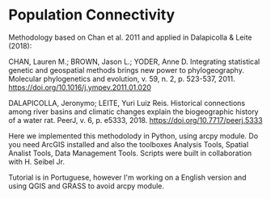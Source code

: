 # Population Connectivity

Methodology based on Chan et al. 2011 and applied in Dalapicolla & Leite (2018):

CHAN, Lauren M.; BROWN, Jason L.; YODER, Anne D. Integrating statistical genetic and geospatial methods brings new power to phylogeography. Molecular phylogenetics and evolution, v. 59, n. 2, p. 523-537, 2011. https://doi.org/10.1016/j.ympev.2011.01.020

DALAPICOLLA, Jeronymo; LEITE, Yuri Luiz Reis. Historical connections among river basins and climatic changes explain the biogeographic history of a water rat. PeerJ, v. 6, p. e5333, 2018. https://doi.org/10.7717/peerj.5333


Here we implemented this methodolody in Python, using arcpy module. Do you need ArcGIS installed and also the toolboxes Analysis Tools, Spatial Analist Tools, Data
Management Tools. Scripts were built in collaboration with H. Seibel Jr.

Tutorial is in Portuguese, however I'm working on a English version and using QGIS and GRASS to avoid arcpy module. 
